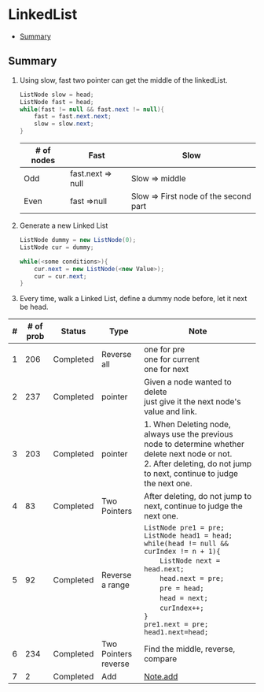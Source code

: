 # LinkedList
- [Summary](#summary)
## <h2 id = "summary">Summary</h2>
1. Using slow, fast two pointer can get the middle of the linkedList.
    ``` Java
    ListNode slow = head;
    ListNode fast = head;
    while(fast != null && fast.next != null){
        fast = fast.next.next;
        slow = slow.next;
    }
    ```

    | # of nodes | Fast              | Slow                                  |
    | ---------- | ----------------- | ------------------------------------- |
    | Odd        | fast.next => null | Slow => middle                        |
    | Even       | fast =>null       | Slow => First node of the second part |

2. Generate a new Linked List
    ``` Java
    ListNode dummy = new ListNode(0);
    ListNode cur = dummy;

    while(<some conditions>){
        cur.next = new ListNode(<new Value>);
        cur = cur.next;
    }
    ```
3. Every time, walk a Linked List, define a dummy node before, let it next be head.

| #   | # of prob | Status    | Type                    | Note                                                                                                                                                                                                                                                                                                                        |
| --- | --------- | --------- | ----------------------- | --------------------------------------------------------------------------------------------------------------------------------------------------------------------------------------------------------------------------------------------------------------------------------------------------------------------------- |
| 1   | 206       | Completed | Reverse all             | one for pre<br> one for current<br> one for next                                                                                                                                                                                                                                                                            |
| 2   | 237       | Completed | pointer                 | Given a node wanted to delete<br> just give it the next node's value and link.                                                                                                                                                                                                                                              |
| 3   | 203       | Completed | pointer                 | 1. When Deleting node, always use the previous node to determine whether delete next node or not.<br> 2. After deleting, do not jump to next, continue to judge the next one.                                                                                                                                               |
| 4   | 83        | Completed | Two Pointers            | After deleting, do not jump to next, continue to judge the next one.                                                                                                                                                                                                                                                        |
| 5   | 92        | Completed | Reverse a range         | `ListNode pre1 = pre;`<br>`ListNode head1 = head;`<br>`while(head != null && curIndex != n + 1){`<br> &emsp;&emsp;`ListNode next = head.next;`<br>&emsp;&emsp;`head.next = pre;`<br>&emsp;&emsp;`pre = head;`<br>&emsp;&emsp;`head = next;`<br>&emsp;&emsp;`curIndex++;`<br>`}`<br>`pre1.next = pre;`<br>`head1.next=head;` |
| 6   | 234       | Completed | Two Pointers<br>reverse | Find the middle, reverse, compare                                                                                                                                                                                                                                                                                           |
| 7   | 2         | Completed | Add | [Note.add](https://github.com/rexbean/L/blob/master/note.md#add) |
